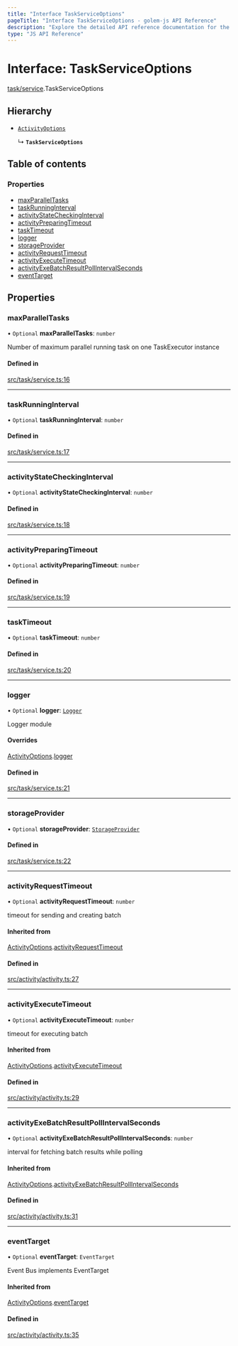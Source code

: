 ```yaml
---
title: "Interface TaskServiceOptions"
pageTitle: "Interface TaskServiceOptions - golem-js API Reference"
description: "Explore the detailed API reference documentation for the Interface TaskServiceOptions within the golem-js SDK for the Golem Network."
type: "JS API Reference"
---
```

# Interface: TaskServiceOptions

[task/service](../modules/task_service).TaskServiceOptions

## Hierarchy

- [`ActivityOptions`](activity_activity.ActivityOptions)

  ↳ **`TaskServiceOptions`**

## Table of contents

### Properties

- [maxParallelTasks](task_service.TaskServiceOptions#maxparalleltasks)
- [taskRunningInterval](task_service.TaskServiceOptions#taskrunninginterval)
- [activityStateCheckingInterval](task_service.TaskServiceOptions#activitystatecheckinginterval)
- [activityPreparingTimeout](task_service.TaskServiceOptions#activitypreparingtimeout)
- [taskTimeout](task_service.TaskServiceOptions#tasktimeout)
- [logger](task_service.TaskServiceOptions#logger)
- [storageProvider](task_service.TaskServiceOptions#storageprovider)
- [activityRequestTimeout](task_service.TaskServiceOptions#activityrequesttimeout)
- [activityExecuteTimeout](task_service.TaskServiceOptions#activityexecutetimeout)
- [activityExeBatchResultPollIntervalSeconds](task_service.TaskServiceOptions#activityexebatchresultpollintervalseconds)
- [eventTarget](task_service.TaskServiceOptions#eventtarget)

## Properties

### maxParallelTasks

• `Optional` **maxParallelTasks**: `number`

Number of maximum parallel running task on one TaskExecutor instance

#### Defined in

[src/task/service.ts:16](https://github.com/golemfactory/golem-js/blob/e7b6d14/src/task/service.ts#L16)

___

### taskRunningInterval

• `Optional` **taskRunningInterval**: `number`

#### Defined in

[src/task/service.ts:17](https://github.com/golemfactory/golem-js/blob/e7b6d14/src/task/service.ts#L17)

___

### activityStateCheckingInterval

• `Optional` **activityStateCheckingInterval**: `number`

#### Defined in

[src/task/service.ts:18](https://github.com/golemfactory/golem-js/blob/e7b6d14/src/task/service.ts#L18)

___

### activityPreparingTimeout

• `Optional` **activityPreparingTimeout**: `number`

#### Defined in

[src/task/service.ts:19](https://github.com/golemfactory/golem-js/blob/e7b6d14/src/task/service.ts#L19)

___

### taskTimeout

• `Optional` **taskTimeout**: `number`

#### Defined in

[src/task/service.ts:20](https://github.com/golemfactory/golem-js/blob/e7b6d14/src/task/service.ts#L20)

___

### logger

• `Optional` **logger**: [`Logger`](utils_logger_logger.Logger)

Logger module

#### Overrides

[ActivityOptions](activity_activity.ActivityOptions).[logger](activity_activity.ActivityOptions#logger)

#### Defined in

[src/task/service.ts:21](https://github.com/golemfactory/golem-js/blob/e7b6d14/src/task/service.ts#L21)

___

### storageProvider

• `Optional` **storageProvider**: [`StorageProvider`](storage_provider.StorageProvider)

#### Defined in

[src/task/service.ts:22](https://github.com/golemfactory/golem-js/blob/e7b6d14/src/task/service.ts#L22)

___

### activityRequestTimeout

• `Optional` **activityRequestTimeout**: `number`

timeout for sending and creating batch

#### Inherited from

[ActivityOptions](activity_activity.ActivityOptions).[activityRequestTimeout](activity_activity.ActivityOptions#activityrequesttimeout)

#### Defined in

[src/activity/activity.ts:27](https://github.com/golemfactory/golem-js/blob/e7b6d14/src/activity/activity.ts#L27)

___

### activityExecuteTimeout

• `Optional` **activityExecuteTimeout**: `number`

timeout for executing batch

#### Inherited from

[ActivityOptions](activity_activity.ActivityOptions).[activityExecuteTimeout](activity_activity.ActivityOptions#activityexecutetimeout)

#### Defined in

[src/activity/activity.ts:29](https://github.com/golemfactory/golem-js/blob/e7b6d14/src/activity/activity.ts#L29)

___

### activityExeBatchResultPollIntervalSeconds

• `Optional` **activityExeBatchResultPollIntervalSeconds**: `number`

interval for fetching batch results while polling

#### Inherited from

[ActivityOptions](activity_activity.ActivityOptions).[activityExeBatchResultPollIntervalSeconds](activity_activity.ActivityOptions#activityexebatchresultpollintervalseconds)

#### Defined in

[src/activity/activity.ts:31](https://github.com/golemfactory/golem-js/blob/e7b6d14/src/activity/activity.ts#L31)

___

### eventTarget

• `Optional` **eventTarget**: `EventTarget`

Event Bus implements EventTarget

#### Inherited from

[ActivityOptions](activity_activity.ActivityOptions).[eventTarget](activity_activity.ActivityOptions#eventtarget)

#### Defined in

[src/activity/activity.ts:35](https://github.com/golemfactory/golem-js/blob/e7b6d14/src/activity/activity.ts#L35)

